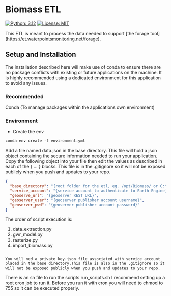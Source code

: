 # Biomass ETL

[![Python: 3.12](https://img.shields.io/badge/python-3.12-blue.svg)](https://www.python.org/)
[![License: MIT](https://img.shields.io/badge/License-MIT-yellow.svg)](https://opensource.org/licenses/MIT)

This ETL is meant to process the data needed to support [the forage tool] (https://et.waterpointsmonitoring.net/forage).

## Setup and Installation

The installation described here will make use of conda to ensure there are no package conflicts with
existing or future applications on the machine. It is highly recommended using a dedicated environment
for this application to avoid any issues.

### Recommended

Conda (To manage packages within the applications own environment)

### Environment

- Create the env

```commandline
conda env create -f environment.yml
```

Add a file named data.json in the base directory. This file will hold a json object containing
the secure information needed to run your application. Copy the following object into your file then
edit the values as described in each of the { ... } blocks. This file is in the .gitignore so it will
not be exposed publicly when you push and updates to your repo.

```json
{
  "base_directory": "{root folder for the etl, eg. /opt/Biomass/ or C:\\Biomass\\}",
  "service_account": "{service account to authenticate to Earth Engine}",
  "geoserve_url": "{geoserver REST URL}",
  "geoserver_user": "{geoserver publisher account username}",
  "geoserver_pwd": "{geoserver publisher account password}"
}
```

The order of script execution is:

1. data_extraction.py
2. gwr_model.py
3. rasterize.py
4. import_biomass.py

```

You will ned a private_key.json file associated with service_account placed in the base directory.This file is also in the .gitignore so it will not be exposed publicly when you push and updates to your repo.

```

There is an sh file to run the scripts run_scripts.sh I recommend setting up a root cron job to run it.
Before you run it with cron you will need to chmod to 755 so it can be executed properly.
